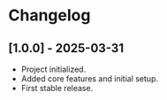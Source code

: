 # Changelog

## [1.0.0] - 2025-03-31
- Project initialized.
- Added core features and initial setup.
- First stable release.
